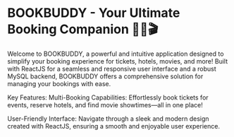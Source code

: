 BOOKBUDDY - Your Ultimate Booking Companion 🎫🏨🎬
=====================================================

Welcome to BOOKBUDDY, a powerful and intuitive application designed to simplify your booking experience for tickets, hotels, movies, and more! Built with ReactJS for a seamless and responsive user interface and a robust MySQL backend, BOOKBUDDY offers a comprehensive solution for managing your bookings with ease.

Key Features:
Multi-Booking Capabilities: Effortlessly book tickets for events, reserve hotels, and find movie showtimes—all in one place!

User-Friendly Interface: Navigate through a sleek and modern design created with ReactJS, ensuring a smooth and enjoyable user experience.


